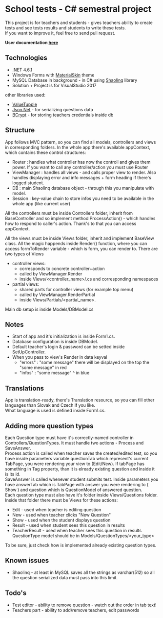 # School tests - C# semestral project
This project is for teachers and students - gives teachers ability to create tests and see tests results and students to write these tests.  
If you want to improve it, feel free to send pull request.  

**User documentation [here](https://youtu.be/C8cADQ-b_n0)**


## Technologies
- .NET 4.6.1
- Windows Forms with [MaterialSkin](https://github.com/IgnaceMaes/MaterialSkin) theme
- MySQL Database in background - in C# using [Shaolinq](https://github.com/tumtumtum/Shaolinq) library
- Solution + Project is for VisualStudio 2017

other libraries used:
- [ValueTupple](https://www.nuget.org/packages/System.ValueTuple/)
- [Json.Net](http://www.newtonsoft.com/json) - for serializing questions data
- [BCrypt](https://www.nuget.org/packages/BCrypt/1.0.0) - for storing teachers credentials inside db

## Structure
App follows MVC pattern, so you can find all models, controllers and views in corresponding folders.
In the whole app there's available appContext, which contains these control structures:
- Router : handles what controller has now the controll and gives them power. If you want to call any controller/action you must use Router
- ViewManager : handles all views - and calls proper view to render. Also handles displaying error and info messages + form heading if there's logged student.
- DB : main Shaolinq database object - through this you manipulate with model.
- Session : key-value chain to store infos you need to be available in the whole app (like current user)

All the controllers must be inside Controllers folder, inherit from BaseController and so implement method ProcessAction() - which handles how to respond to caller's action. Thank's to that you can access appContext.

All the views must be inside Views folder, inherit and implement BaseView class. All the magic happends inside Render() function, where you can access formToRender variable - which is form, you can render to. 
There are two types of Views 
- controller views:  
   + corresponds to concrete controller+action
   + called by ViewManager.Render
   + inside Views/<controller_name>/<action>.cs and corresponding namespaces
- partial views:   
   + shared parts for controller views (for example top menu)
   + called by ViewManager.RenderPartial
   + inside Views/Partials/<partial_name>.

Main db setup is inside Models/DBModel.cs 


## Notes
+ Start of app and it's initialization is inside Form1.cs. 
+ Database configuration is inside DBModel.
+ Default teacher's login & password can be setted inside SetUpController.
+ When you pass to view's Render in data keyval 
   - "errors" : "some message" there will be displayed on the top the "some message" in red
   - "infos" : "some message"    ^ in blue 

## Translations
App is translation-ready, there's Translation resource, so you can fill other languages than Slovak and Czech if you like.  
What language is used is defined inside Form1.cs.

## Adding more question types
Each Question type must have it's correctly-named controller in Controllers/QuestionTypes. It must handle two actions - Process and SaveAnswer.  
Process action is called when teacher saves the created/edited test, so you have inside parameters variable questionTab which represent's current TabPage, you were rendering your view to (Edit/New). If tabPage has something in Tag property, than it is elready existing question and inside it is its id.  
SaveAnswer is called whenever student submits test. Inside parameters you have answerTab which is TabPage with answer you were rendering to ( Show ) and question which is QuestionModel of answered question.  
Each question type must also have it's folder inside Views/Questions folder. Inside that folder there must be Views for these actions:
- Edit - used when teacher is editing question
- New - used when teacher clicks "New Question"
- Show - used when the student displays question
- Result - used when student sees this question in results
- TeacherResult - used when teacher sees this question in results
QuestionType model should be in Models/QuestionTypes/<your_type>

To be sure, just check how is implemented already existing question types.

## Known issues
- Shaolinq - at least in MySQL saves all the strings as varchar(512) so all the question serialized data must pass into this limit.

## Todo's
- Test editor - ability to remove question - watch out the order in tab text!
- Teachers part - ability to add/remove teachers, edit passwords


